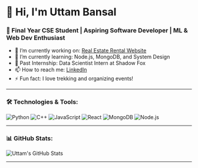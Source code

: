# 👋 Hi, I'm Uttam Bansal
### 🚀 Final Year CSE Student | Aspiring Software Developer | ML & Web Dev Enthusiast

- 🔭 I’m currently working on: [Real Estate Rental Website](link)
- 🌱 I’m currently learning: Node.js, MongoDB, and System Design
- 💼 Past Internship: Data Scientist Intern at Shadow Fox
- 📫 How to reach me: [LinkedIn](www.linkedin.com/in/uttam-bansal) 
- ⚡ Fun fact: I love trekking and organizing events!

---

### 🛠️ Technologies & Tools:
![Python](https://img.shields.io/badge/-Python-333?style=flat&logo=python)
![C++](https://img.shields.io/badge/-C++-333?style=flat&logo=c%2B%2B)
![JavaScript](https://img.shields.io/badge/-JavaScript-333?style=flat&logo=javascript)
![React](https://img.shields.io/badge/-React-333?style=flat&logo=react)
![MongoDB](https://img.shields.io/badge/-MongoDB-333?style=flat&logo=mongodb)
![Node.js](https://img.shields.io/badge/-Node.js-333?style=flat&logo=node.js)

---

### 📊 GitHub Stats:
![Uttam's GitHub Stats](https://github-readme-stats.vercel.app/api?username=uttambansal&show_icons=true&theme=github_dark)

---
